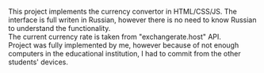This project implements the currency convertor in HTML/CSS/JS. The interface is full writen in Russian, however there is no need to know Russian to understand the functionality. <br />
The current currency rate is taken from "exchangerate.host" API. <br />
Project was fully implemented by me, however because of not enough computers in the educational institution, I had to commit from the other students' devices. <br />
